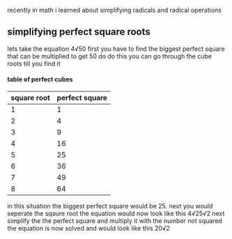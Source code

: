 recently in math i learned about simplifying radicals and radical operations

## simplifying perfect square roots 

lets take the equation 4√50 first you have to find the biggest perfect square that can be multiplied to get 50 do do this you can go through the cube roots till you find it 

#### table of perfect cubes 
 |square root|perfect square|
 |---------|------------|
 |1        |1           |
 |2        |4           |
 |3        |9           |
 |4        |16          |
 |5        |25          |
 |6        |36          |
 |7        |49          |
 |8        |64          |
in this situation the biggest perfect square would be 25. next you would seperate the sqaure root the equation would now look like this 4√25√2 next simplify the the perfect square and multiply it with the number not squared the equation is now solved and would look like this 20√2  
